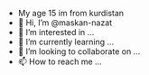 -    My age 15 im from kurdistan
- 👋 Hi, I’m @maskan-nazat
- 👀 I’m interested in ...
- 🌱 I’m currently learning ...
- 💞️ I’m looking to collaborate on ...
- 📫 How to reach me ...

<!---
maskan-nazat/maskan-nazat is a ✨ special ✨ repository because its `README.md` (this file) appears on your GitHub profile.
You can click the Preview link to take a look at your changes.
--->
